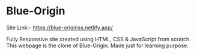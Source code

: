 # Blue-Origin
Site Link:- https://blue-originss.netlify.app/

Fully Responsive site created using HTML, CSS & JavaScript from scratch.
This webpage is the clone of Blue-Origin. 
Made just for learning purpose.
